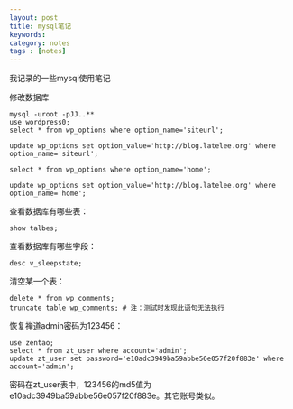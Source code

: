 ```yaml
---
layout: post
title: mysql笔记
keywords: 
category: notes
tags : [notes]
---
```

我记录的一些mysql使用笔记
<!-- more -->
修改数据库  
```
mysql -uroot -pJJ..**
use wordpress0;
select * from wp_options where option_name='siteurl';

update wp_options set option_value='http://blog.latelee.org' where option_name='siteurl';

select * from wp_options where option_name='home';

update wp_options set option_value='http://blog.latelee.org' where option_name='home';

```

查看数据库有哪些表：
```
show talbes;
```

查看数据库有哪些字段：
```
desc v_sleepstate;
```

清空某一个表：
```
delete * from wp_comments;
truncate table wp_comments; # 注：测试时发现此语句无法执行
```

恢复禅道admin密码为123456：
```
use zentao;
select * from zt_user where account='admin';
update zt_user set password='e10adc3949ba59abbe56e057f20f883e' where account='admin';
```
密码在zt_user表中，123456的md5值为e10adc3949ba59abbe56e057f20f883e。其它账号类似。